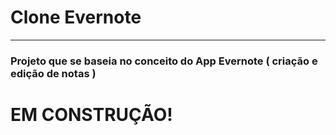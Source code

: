 
# Clone Evernote

------------------------------

### Projeto que se baseia no conceito do App Evernote ( criação e edição de notas )

# EM CONSTRUÇÃO!
